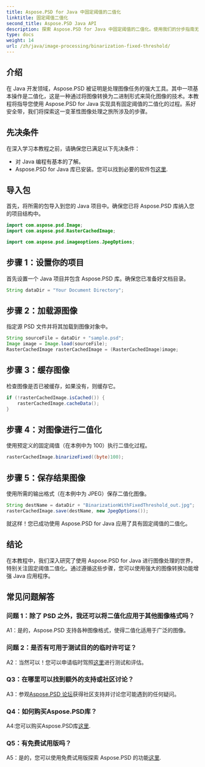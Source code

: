 ```yaml
---
title: Aspose.PSD for Java 中固定阈值的二值化
linktitle: 固定阈值二值化
second_title: Aspose.PSD Java API
description: 探索 Aspose.PSD for Java 中固定阈值的二值化。使用我们的分步指南无缝转换图像。
type: docs
weight: 14
url: /zh/java/image-processing/binarization-fixed-threshold/
---
```

## 介绍

在 Java 开发领域，Aspose.PSD 被证明是处理图像任务的强大工具。其中一项基本操作是二值化，这是一种通过将图像转换为二进制形式来简化图像的技术。本教程将指导您使用 Aspose.PSD for Java 实现具有固定阈值的二值化的过程。系好安全带，我们将探索这一变革性图像处理之旅所涉及的步骤。

## 先决条件

在深入学习本教程之前，请确保您已满足以下先决条件：

- 对 Java 编程有基本的了解。
-  Aspose.PSD for Java 库已安装。您可以找到必要的软件包[这里](https://releases.aspose.com/psd/java/).

## 导入包

首先，将所需的包导入到您的 Java 项目中。确保您已将 Aspose.PSD 库纳入您的项目结构中。

```java
import com.aspose.psd.Image;
import com.aspose.psd.RasterCachedImage;

import com.aspose.psd.imageoptions.JpegOptions;
```

## 步骤 1：设置你的项目

首先设置一个 Java 项目并包含 Aspose.PSD 库。确保您已准备好文档目录。

```java
String dataDir = "Your Document Directory";
```

## 步骤 2：加载源图像

指定源 PSD 文件并将其加载到图像对象中。

```java
String sourceFile = dataDir + "sample.psd";
Image image = Image.load(sourceFile);
RasterCachedImage rasterCachedImage = (RasterCachedImage)image;
```

## 步骤 3：缓存图像

检查图像是否已被缓存，如果没有，则缓存它。

```java
if (!rasterCachedImage.isCached()) {
    rasterCachedImage.cacheData();
}
```

## 步骤 4：对图像进行二值化

使用预定义的固定阈值（在本例中为 100）执行二值化过程。

```java
rasterCachedImage.binarizeFixed((byte)100);
```

## 步骤 5：保存结果图像

使用所需的输出格式（在本例中为 JPEG）保存二值化图像。

```java
String destName = dataDir + "BinarizationWithFixedThreshold_out.jpg";
rasterCachedImage.save(destName, new JpegOptions());
```

就这样！您已成功使用 Aspose.PSD for Java 应用了具有固定阈值的二值化。

## 结论

在本教程中，我们深入研究了使用 Aspose.PSD for Java 进行图像处理的世界，特别关注固定阈值二值化。通过遵循这些步骤，您可以使用强大的图像转换功能增强 Java 应用程序。

## 常见问题解答

### 问题 1：除了 PSD 之外，我还可以将二值化应用于其他图像格式吗？

A1：是的，Aspose.PSD 支持各种图像格式，使得二值化适用于广泛的图像。

### 问题 2：是否有可用于测试目的的临时许可证？

 A2：当然可以！您可以申请临时驾照[这里](https://purchase.aspose.com/temporary-license/)进行测试和评估。

### Q3：在哪里可以找到额外的支持或社区讨论？

 A3：参观[Aspose.PSD 论坛](https://forum.aspose.com/c/psd/34)获得社区支持并讨论您可能遇到的任何疑问。

### Q4：如何购买Aspose.PSD库？

 A4:您可以购买Aspose.PSD库[这里](https://purchase.aspose.com/buy).

### Q5：有免费试用版吗？

 A5：是的，您可以使用免费试用版探索 Aspose.PSD 的功能[这里](https://releases.aspose.com/).